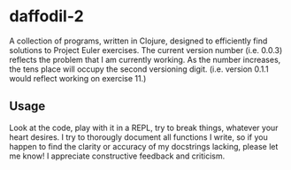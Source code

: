 # daffodil-2

A collection of programs, written in Clojure, designed to efficiently find solutions to
Project Euler exercises. The current version number (i.e. 0.0.3) reflects the problem that
I am currently working. As the number increases, the tens place will occupy the second
versioning digit. (i.e. version 0.1.1 would reflect working on exercise 11.)

## Usage

Look at the code, play with it in a REPL, try to break things, whatever your heart
desires. I try to thorougly document all functions I write, so if you happen to find
the clarity or accuracy of my docstrings lacking, please let me know! I appreciate
constructive feedback and criticism.
